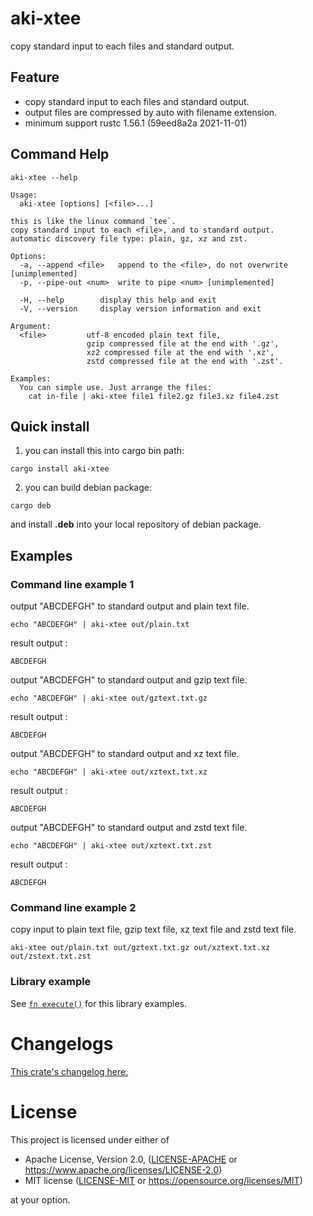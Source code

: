 # aki-xtee

copy standard input to each files and standard output.

## Feature

- copy standard input to each files and standard output.
- output files are compressed by auto with filename extension.
- minimum support rustc 1.56.1 (59eed8a2a 2021-11-01)

## Command Help

```
aki-xtee --help
```

```
Usage:
  aki-xtee [options] [<file>...]

this is like the linux command `tee`.
copy standard input to each <file>, and to standard output.
automatic discovery file type: plain, gz, xz and zst.

Options:
  -a, --append <file>   append to the <file>, do not overwrite [unimplemented]
  -p, --pipe-out <num>  write to pipe <num> [unimplemented]

  -H, --help        display this help and exit
  -V, --version     display version information and exit

Argument:
  <file>         utf-8 encoded plain text file,
                 gzip compressed file at the end with '.gz',
                 xz2 compressed file at the end with '.xz',
                 zstd compressed file at the end with '.zst'.

Examples:
  You can simple use. Just arrange the files:
    cat in-file | aki-xtee file1 file2.gz file3.xz file4.zst
```

## Quick install

1. you can install this into cargo bin path:

```
cargo install aki-xtee
```

2. you can build debian package:

```
cargo deb
```

and install **.deb** into your local repository of debian package.

## Examples

### Command line example 1

output "ABCDEFGH" to standard output and plain text file.
```
echo "ABCDEFGH" | aki-xtee out/plain.txt
```
result output :
```
ABCDEFGH
```

output "ABCDEFGH" to standard output and gzip text file.
```
echo "ABCDEFGH" | aki-xtee out/gztext.txt.gz
```
result output :
```
ABCDEFGH
```

output "ABCDEFGH" to standard output and xz text file.
```
echo "ABCDEFGH" | aki-xtee out/xztext.txt.xz
```
result output :
```
ABCDEFGH
```

output "ABCDEFGH" to standard output and zstd text file.
```
echo "ABCDEFGH" | aki-xtee out/xztext.txt.zst
```
result output :
```
ABCDEFGH
```

### Command line example 2

copy input to plain text file, gzip text file, xz text file and zstd text file.
```
aki-xtee out/plain.txt out/gztext.txt.gz out/xztext.txt.xz  out/zstext.txt.zst
```

### Library example

See [`fn execute()`] for this library examples.

[`fn execute()`]: crate::execute


# Changelogs

[This crate's changelog here.](https://github.com/aki-akaguma/aki-xtee/blob/main/CHANGELOG.md)

# License

This project is licensed under either of

 * Apache License, Version 2.0, ([LICENSE-APACHE](LICENSE-APACHE) or
   https://www.apache.org/licenses/LICENSE-2.0)
 * MIT license ([LICENSE-MIT](LICENSE-MIT) or
   https://opensource.org/licenses/MIT)

at your option.
